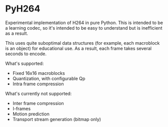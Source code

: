 # PyH264

Experimental implementation of H264 in pure Python. This is intended to be a learning codec, so it's intended to be easy to understand but is inefficient as a result.

This uses quite suboptimal data structures (for example, each macroblock is an object) for educational use. As a result, each frame takes several seconds to encode.

What's supported:

* Fixed 16x16 macroblocks
* Quantization, with configurable Qp
* Intra frame compression

What's currently not supported:
* Inter frame compression
* I-frames
* Motion prediction
* Transport stream generation (bitmap only)
